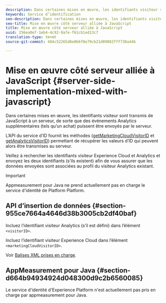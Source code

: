 ```yaml
---
description: Dans certaines mises en œuvre, les identifiants visiteur sont transmis de JavaScript à un serveur, de sorte que des événements Analytics supplémentaires (tels qu’un achat) puissent être envoyés par le serveur.
keywords: Service d’identification
seo-description: Dans certaines mises en œuvre, les identifiants visiteur sont transmis de JavaScript à un serveur, de sorte que des événements Analytics supplémentaires (tels qu’un achat) puissent être envoyés par le serveur.
seo-title: Mise en œuvre côté serveur alliée à JavaScript
title: Mise en œuvre côté serveur alliée à JavaScript
uuid: 256ea0e7-1eb4-4c92-9a7e-f61cb1ed13c7
translation-type: tm+mt
source-git-commit: 484c52265d8e0b6f0e79cb21d09082fff730a44b

---
```



# Mise en œuvre côté serveur alliée à JavaScript {#server-side-implementation-mixed-with-javascript}

Dans certaines mises en œuvre, les identifiants visiteur sont transmis de JavaScript à un serveur, de sorte que des événements Analytics supplémentaires (tels qu’un achat) puissent être envoyés par le serveur.

L’API du service d’ID fournit les méthodes ([getMarketingCloudVisitorID](../../library/get-set/getmcvid.md) et [getAnalyticsVisitorID](../../library/get-set/getanalyticsvisitorid.md)) permettant de récupérer les valeurs d’ID qui peuvent alors être transmises au serveur.

Veillez à rechercher les identifiants visiteur Experience Cloud et Analytics et envoyez les deux identifiants (s’ils existent) afin de vous assurer que les données envoyées sont associées au profil du visiteur Analytics existant.

>[!IMPORTANT]
>
>Appmeasurement pour Java ne prend actuellement pas en charge le service d&#39;identité de Platform Platform.

## API d’insertion de données {#section-955ce7664a4646d38b3005cb2df40baf}

Incluez l’identifiant visiteur Analytics (s’il est défini) dans l’élément `<visitorID>`.

Incluez l’identifiant visiteur Experience Cloud dans l’élément `<marketingCloudVisitorID>`.

Voir [Balises XML prises en charge](https://marketing.adobe.com/developer/en_US/documentation/data-insertion/r-supported-tags).

## AppMeasurement pour Java {#section-d664b94934924d048300d9c2b6560085}

Le service d&#39;identité d&#39;Experience Platform n&#39;est actuellement pas pris en charge par appmeasurement pour Java.
